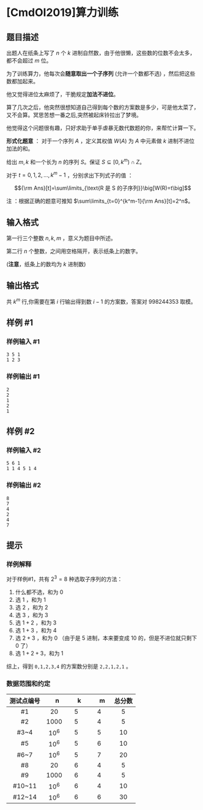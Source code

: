 # [CmdOI2019]算力训练

## 题目描述

出题人在纸条上写了 $n$ 个 $k$ 进制自然数，由于他很懒，这些数的位数不会太多，都不会超过 $m$ 位。

为了训练算力，他每次会**随意取出一个子序列** (允许一个数都不选) ，然后把这些数都加起来。

他又觉得进位太麻烦了，干脆规定**加法不进位**。

算了几次之后，他突然很想知道自己得到每个数的方案数是多少，可是他太菜了，又不会算。冥思苦想一番之后,突然被起床铃拉出了梦境。

他觉得这个问题很有趣，只好求助于单手虐暴无数代数题的你，来帮忙计算一下。

**形式化题意** ： 对于一个序列 $A$ ，定义其权值 $W(A)$ 为 $A$ 中元素做 $k$ 进制不进位加法的和。

给出 $m,k$ 和一个长为 $n$ 的序列 $S$。保证 $S\subseteq [0,k^m)∩Z$。

对于 $t=0,1,2,...,k^m-1$ ，分别求出下列式子的值 ：

$${\rm Ans}[t]=\sum\limits_{\text{R 是 S 的子序列}}\big[W(R)=t\big]$$

注 ：根据正确的题意可推知 $\sum\limits_{t=0}^{k^m-1}{\rm Ans}[t]=2^n$。

## 输入格式

第一行三个整数 $n,k,m$ ，意义为题目中所述。

第二行 $n$ 个整数，之间用空格隔开，表示纸条上的数字。

(**注意**，纸条上的数均为 $k$ 进制数)

## 输出格式

共 $k^m$ 行,你需要在第 $i$ 行输出得到数 $i-1$ 的方案数，答案对 $998244353$ 取模。

## 样例 #1

### 样例输入 #1
```
3 5 1
1 2 3
```

### 样例输出 #1

```
2
2
1
2
1
```

## 样例 #2

### 样例输入 #2
```
5 6 1
1 1 4 5 1 4
```

### 样例输出 #2

```
8
7
4
2
4
7
```

## 提示

### 样例解释

对于样例#1，共有 $2^3=8$ 种选取子序列的方法：

1. 什么都不选，和为 $0$
2. 选 $1$ ，和为 $1$
3. 选 $2$ ，和为 $2$
4. 选 $3$ ，和为 $3$
5. 选 $1+2$ ，和为 $3$
6. 选 $1+3$ ，和为 $4$
7. 选 $2+3$ ，和为 $0$ （由于是 $5$ 进制，本来要变成 $10$ 的，但是不进位就只剩下 $0$ 了）
8. 选 $1+2+3$，和为 $1$

综上，得到 `0,1,2,3,4` 的方案数分别是 `2,2,1,2,1` 。

### 数据范围和约定

| 测试点编号 | 　n　 | 　k　 | 　m　 | 总分数 |
| :--: | :--: | :--: | :--: | :--: |
| #1 | $20$ | $5$ | $4$ | $5$ |
| #2 | $1000$ | $5$ | $4$ | $5$ |
| #3~4 | $10^6$ | $5$ | $5$ | $10$ |
| #5 | $10^6$ | $5$ | $6$ | $10$ |
| #6~7 | $10^6$ | $5$ | $7$ | $20$ |
| #8 | $20$ | $6$ | $4$ | $5$ |
| #9 | $1000$ | $6$ | $4$ | $5$ |
| #10~11 | $10^6$ | $6$ | $4$ | $10$ |
| #12~14 | $10^6$ | $6$ | $6$ | $30$ |

